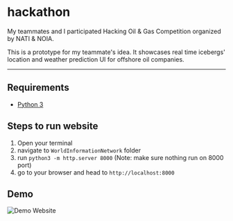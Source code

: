 # hackathon
My teammates and I participated Hacking Oil & Gas Competition organized by NATI & NOIA. 

This is a prototype for my teammate's idea. It showcases real time icebergs' location and weather prediction UI for offshore oil companies. 
___________________


## Requirements
- [Python 3](https://www.python.org/downloads/)

## Steps to run website
1. Open your terminal 
2. navigate to `WorldInformationNetwork` folder 
3. run `python3 -m http.server 8000` (Note: make sure nothing run on 8000 port)
4. go to your browser and head to `http://localhost:8000`

## Demo
![Demo Website](./ReadmeGif/Website.gif)
